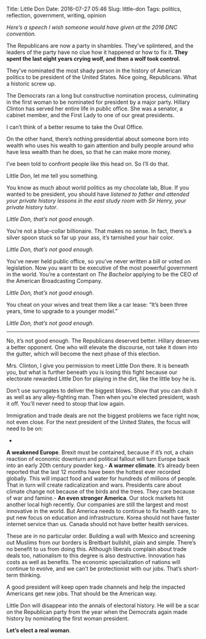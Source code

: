 Title: Little Don
Date: 2016-07-27 05:46
Slug: little-don
Tags: politics, reflection, government, writing, opinion

*Here’s a speech I wish someone would have given at the 2016 DNC convention.*

The Republicans are now a party in shambles. They’ve splintered, and the leaders of the party have no clue how it happened or how to fix it. **They spent the last eight years crying wolf, and then a wolf took control.**

They’ve nominated the most shady person in the history of American politics to be president of the United States. Nice going, Republicans. What a historic screw up.

The Democrats ran a long but constructive nomination process, culminating in the first woman to be nominated for president by a major party. Hillary Clinton has served her entire life in public office. She was a senator, a cabinet member, and the First Lady to one of our great presidents.

I can’t think of a better resume to take the Oval Office.

On the other hand, there’s nothing presidential about someone born into wealth who uses his wealth to gain attention and bully people around who have less wealth than he does, so that he can make more money.

I’ve been told to confront people like this head on. So I’ll do that.

Little Don, let me tell you something.

You know as much about world politics as my chocolate lab, Blue. If you wanted to be president, you should have  *listened to father and attended your private history lessons in the east study room with Sir Henry, your private history tutor*.

*Little Don, that’s not good enough.*

You’re not a blue-collar billionaire. That makes no sense. In fact, there’s a silver spoon stuck so far up your ass, it’s tarnished your hair color.

*Little Don, that’s not good enough.*

You’ve never held public office, so you’ve never written a bill or voted on legislation. Now you want to be executive of the most powerful government in the world. You’re a contestant on *The Bachelor* applying to be the CEO of the American Broadcasting Company.

*Little Don, that’s not good enough.*

You cheat on your wives and treat them like a car lease: “It’s been three years, time to upgrade to a younger model.”

*Little Don, that’s not good enough.*

---

No, it’s not good enough. The Republicans deserved better. Hillary deserves a better opponent. One who will elevate the discourse, not take it down into the gutter, which will become the next phase of this election.

Mrs. Clinton, I give you permission to meet Little Don there. It is beneath you, but what is further beneath you is losing this fight because our electorate rewarded Little Don for playing in the dirt, like the little boy he is.

Don’t use surrogates to deliver the biggest blows. Show that you can dish it as well as any alley-fighting man. Then when you’re elected president, wash it off. You’ll never need to stoop that low again.

Immigration and trade deals are not the biggest problems we face right now, not even close. For the next president of the United States, the focus will need to be on:

- 
**A weakened Europe**. Brexit must be contained, because if it’s not, a chain reaction of economic downturn and political fallout will turn Europe back into an early 20th century powder keg.- 
**A warmer climate**. It’s already been reported that the last 12 months have been the hottest ever recorded globally. This will impact food and water for hundreds of millions of people. That in turn will create radicalization and wars. Presidents care about climate change not because of the birds and the trees. They care because of war and famine.- 
**An even stronger America**. Our stock markets hit another local high recently. Our companies are still the largest and most innovative in the world. But America needs to continue to fix health care, to put new focus on education and infrastructure. Korea should not have faster internet service than us. Canada should not have better health services.

These are in no particular order. Building a wall with Mexico and screening out Muslims from our borders is Breitbart bullshit, plain and simple. There’s no benefit to us from doing this. Although liberals complain about trade deals too, nationalism to this degree is also destructive. Innovation has costs as well as benefits. The economic specialization of nations will continue to evolve, and we can’t be protectionist with our jobs. That’s short-term thinking.

A good president will keep open trade channels and help the impacted Americans get new jobs. That should be the American way.

Little Don will disappear into the annals of electoral history. He will be a scar on the Republican party from the year when the Democrats again made history by nominating the first woman president.

**Let’s elect a real woman**.